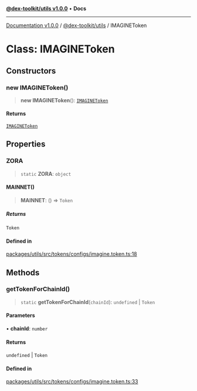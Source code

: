 [**@dex-toolkit/utils v1.0.0**](../README.md) • **Docs**

***

[Documentation v1.0.0](../../../packages.md) / [@dex-toolkit/utils](../README.md) / IMAGINEToken

# Class: IMAGINEToken

## Constructors

### new IMAGINEToken()

> **new IMAGINEToken**(): [`IMAGINEToken`](IMAGINEToken.md)

#### Returns

[`IMAGINEToken`](IMAGINEToken.md)

## Properties

### ZORA

> `static` **ZORA**: `object`

#### MAINNET()

> **MAINNET**: () => `Token`

##### Returns

`Token`

#### Defined in

[packages/utils/src/tokens/configs/imagine.token.ts:18](https://github.com/niZmosis/dex-toolkit/blob/3d8b41b44787b30fbea5de3ab4737662ffb61bc8/packages/utils/src/tokens/configs/imagine.token.ts#L18)

## Methods

### getTokenForChainId()

> `static` **getTokenForChainId**(`chainId`): `undefined` \| `Token`

#### Parameters

• **chainId**: `number`

#### Returns

`undefined` \| `Token`

#### Defined in

[packages/utils/src/tokens/configs/imagine.token.ts:33](https://github.com/niZmosis/dex-toolkit/blob/3d8b41b44787b30fbea5de3ab4737662ffb61bc8/packages/utils/src/tokens/configs/imagine.token.ts#L33)
